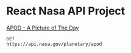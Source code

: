# React Nasa API Project

[APOD - A Picture of The Day](https://api.nasa.gov/)

```
GET
https://api.nasa.gov/planetary/apod
```
